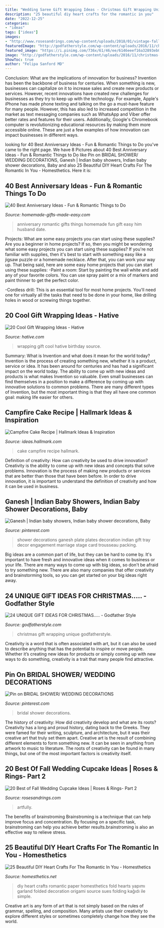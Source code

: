 ```yaml
---
title: "Wedding Saree Gift Wrapping Ideas - Christmas Gift Wrapping Unique Godfatherstyle"
description: "25 beautiful diy heart crafts for the romantic in you"
date: "2022-12-25"
categories:
- "ideas"
tags: ["ideas"]
images:
- "http://www.rosesandrings.com/wp-content/uploads/2018/01/vintage-fall-wedding-cupcake-e1577027699936.jpg"
featuredImage: "http://godfatherstyle.com/wp-content/uploads/2016/11/christmas-gift-wrapping-ideas3-1024x767.jpg"
featured_image: "https://i.pinimg.com/736x/61/46/ee/6146eeef16a32893eb0630fb478e9b73.jpg"
image: "http://godfatherstyle.com/wp-content/uploads/2016/11/christmas-gift-wrapping-ideas3-1024x767.jpg"
ShowToc: true
author: "Felipa Sanford MD"
---
```



Conclusion: What are the implications of innovation for business?
Invention has been the backbone of business for centuries. When something is new, businesses can capitalize on it to increase sales and create new products or services. However, recent innovations have created new challenges for businesses as they try to keep up with the technology. For example, Apple's iPhone has made phone texting and talking on the go a must-have feature for many people. However, this has also led to increased competition in the market as text messaging companies such as WhatsApp and Viber offer better rates and features for their users. Additionally, Google's Chromebook computer is revolutionizing educational resources by making them more accessible online. These are just a few examples of how innovation can impact businesses in different ways.

	

		
looking for 40 Best Anniversary Ideas - Fun &amp; Romantic Things to Do you've came to the right page. We have 8 Pictures about 40 Best Anniversary Ideas - Fun &amp; Romantic Things to Do like Pin on BRIDAL SHOWER/ WEDDING DECORATIONS, Ganesh | Indian baby showers, Indian baby shower decorations, Baby and also 25 Beautiful DIY Heart Crafts For The Romantic In You - Homesthetics. Here it is:
		
    
## 40 Best Anniversary Ideas - Fun &amp; Romantic Things To Do

<img loading=lazy src="https://www.homemade-gifts-made-easy.com/image-files/anniversary-ideas-romantic-2-600x860.jpg" onerror="this.onerror=null;this.src='https://tse1.mm.bing.net/th?id=OIP.g1TNecGWj7zumAXQN9dchwHaKn&amp;pid=15.1';" alt="40 Best Anniversary Ideas - Fun &amp; Romantic Things to Do">

_Source: homemade-gifts-made-easy.com_

>anniversary romantic gifts things homemade fun gift easy him husband date. 

	

Projects: What are some easy projects you can start using these supplies?
Are you a beginner in home projects? If so, then you might be wondering what some easy projects you can start using these supplies? If you're not familiar with supplies, then it's best to start with something easy like a jigsaw puzzle or a homemade necklace. After that, you can work your way up. That being said, here are some easy home projects that you can start using these supplies: 
-Paint a room: Start by painting the wall white and add any of your favorite colors. You can use spray paint or a mix of markers and paint thinner to get the perfect color. 

-Cordless drill: This is an essential tool for most home projects. You'll need one for virtually all the tasks that need to be done in your home, like drilling holes in wood or screwing things together.

    
## 20 Cool Gift Wrapping Ideas - Hative

<img loading=lazy src="https://hative.com/wp-content/uploads/2014/10/gift-wrapping-ideas/3-cool-gift-wrapping-ideas.jpg" onerror="this.onerror=null;this.src='https://tse2.mm.bing.net/th?id=OIP.IumchR58nq-vAcfGyDOSDAHaJ4&amp;pid=15.1';" alt="20 Cool Gift Wrapping Ideas - Hative">

_Source: hative.com_

>wrapping gift cool hative birthday source. 

	

Summary: What is Invention and what does it mean for the world today?
Invention is the process of creating something new, whether it is a product, service or idea. It has been around for centuries and has had a significant impact on the world today. The ability to come up with new ideas and products is what makes Invention so valuable. Even small businesses can find themselves in a position to make a difference by coming up with innovative solutions to common problems. There are many different types of Invention, but the most important thing is that they all have one common goal: making life easier for others.

    
## Campfire Cake Recipe | Hallmark Ideas &amp; Inspiration

<img loading=lazy src="https://ideas.hallmark.com/wp-content/uploads/2016/09/CampfireCake600x600.jpg" onerror="this.onerror=null;this.src='https://tse4.mm.bing.net/th?id=OIP.8ehZCUc1ZrEO-NeHZj_6AQHaHa&amp;pid=15.1';" alt="Campfire Cake Recipe | Hallmark Ideas &amp; Inspiration">

_Source: ideas.hallmark.com_

>cake campfire recipe hallmark. 

	

Definition of creativity: How can creativity be used to drive innovation?
Creativity is the ability to come up with new ideas and concepts that solve problems. Innovation is the process of making new products or services that are better than those that have been before. In order to drive innovation, it is important to understand the definition of creativity and how it can be used in business.

    
## Ganesh | Indian Baby Showers, Indian Baby Shower Decorations, Baby

<img loading=lazy src="https://i.pinimg.com/736x/53/98/9d/53989d57b63e4c53f678ee9a249b2d87--wedding-mandap-ganesh.jpg" onerror="this.onerror=null;this.src='https://tse2.mm.bing.net/th?id=OIP.lbpDNJPochgEkCsCgyjryAHaLG&amp;pid=15.1';" alt="Ganesh | Indian baby showers, Indian baby shower decorations, Baby">

_Source: pinterest.com_

>shower decorations ganesh plate plates decoration indian gift tray decor engagement marriage stage card trousseau packing. 

	

Big ideas are a common part of life, but they can be hard to come by. It's important to have fresh and innovative ideas when it comes to business or your life. There are many ways to come up with big ideas, so don't be afraid to try something new. There are also many companies that offer creativity and brainstorming tools, so you can get started on your big ideas right away.

    
## 24 UNIQUE GIFT IDEAS FOR CHRISTMAS..... - Godfather Style

<img loading=lazy src="http://godfatherstyle.com/wp-content/uploads/2016/11/christmas-gift-wrapping-ideas3-1024x767.jpg" onerror="this.onerror=null;this.src='https://tse2.mm.bing.net/th?id=OIP.63-AfxENJHqDDza6RQ18MgHaFj&amp;pid=15.1';" alt="24 UNIQUE GIFT IDEAS FOR CHRISTMAS..... - Godfather Style">

_Source: godfatherstyle.com_

>christmas gift wrapping unique godfatherstyle. 

	

Creativity is a word that is often associated with art, but it can also be used to describe anything that has the potential to inspire or move people. Whether it’s creating new ideas for products or simply coming up with new ways to do something, creativity is a trait that many people find attractive.

    
## Pin On BRIDAL SHOWER/ WEDDING DECORATIONS

<img loading=lazy src="https://i.pinimg.com/736x/61/46/ee/6146eeef16a32893eb0630fb478e9b73.jpg" onerror="this.onerror=null;this.src='https://tse3.mm.bing.net/th?id=OIP.UYooOVWzVwA_1prjLk7mTQAAAA&amp;pid=15.1';" alt="Pin on BRIDAL SHOWER/ WEDDING DECORATIONS">

_Source: pinterest.com_

>bridal shower decorations. 

	

The history of creativity: How did creativity develop and what are its roots?
Creativity has a long and proud history, dating back to the Greeks. They were famed for their writing, sculpture, and architecture, but it was their creative art that truly set them apart. Creative art is the result of combining different elements to form something new. It can be seen in anything from artwork to music to literature. The roots of creativity can be found in many things, but one of the most important factors is creativity itself.

    
## 20 Best Of Fall Wedding Cupcake Ideas | Roses &amp; Rings- Part 2

<img loading=lazy src="http://www.rosesandrings.com/wp-content/uploads/2018/01/vintage-fall-wedding-cupcake-e1577027699936.jpg" onerror="this.onerror=null;this.src='https://tse2.mm.bing.net/th?id=OIP.GwveES7YTnvGmPP1EawpFAHaLH&amp;pid=15.1';" alt="20 Best of Fall Wedding Cupcake Ideas | Roses &amp; Rings- Part 2">

_Source: rosesandrings.com_

>artfully. 

	

The benefits of brainstroming
Brainstroming is a technique that can help improve focus and concentration. By focusing on a specific task, brainstroming can help you achieve better results.brainstroming is also an effective way to relieve stress.

    
## 25 Beautiful DIY Heart Crafts For The Romantic In You - Homesthetics

<img loading=lazy src="http://cdn.homesthetics.net/wp-content/uploads/2016/04/Beautiful-DIY-Heart-Crafts-For-The-Romantic-In-You-homesthetics-5.jpg" onerror="this.onerror=null;this.src='https://tse4.mm.bing.net/th?id=OIP.rHxSIR5Uic75gqvlh9Uh8gHaGS&amp;pid=15.1';" alt="25 Beautiful DIY Heart Crafts For The Romantic In You - Homesthetics">

_Source: homesthetics.net_

>diy heart crafts romantic paper homesthetics fold hearts yapımı garland folded decoration origami source sues folding kağıdı ile simple. 

	

Creative art is any form of art that is not simply based on the rules of grammar, spelling, and composition. Many artists use their creativity to explore different styles or sometimes completely change how they see the world.


